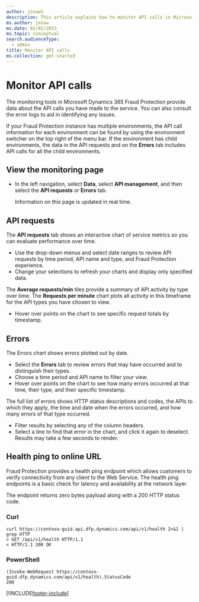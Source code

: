 ```yaml
---
author: josaw1
description: This article explains how to monitor API calls in Microsoft Dynamics 365 Fraud Protection.
ms.author: josaw
ms.date: 02/02/2023
ms.topic: conceptual
search.audienceType:
  - admin
title: Monitor API calls
ms.collection: get-started
---
```



# Monitor API calls

The monitoring tools in Microsoft Dynamics 365 Fraud Protection provide data about the API calls you have made to the service. You can also consult the error logs to aid in identifying any issues. 

If your Fraud Protection instance has multiple environments, the API call information for each environment can be found by using the environment switcher on the top right of the menu bar. If the environment has child environments, the data in the API requests and on the **Errors** tab includes API calls for all the child environments. 

## View the monitoring page

- In the left navigation, select **Data**, select **API management**, and then select the **API requests** or **Errors** tab. 

    Information on this page is updated in real time.

## API requests

The **API requests** tab shows an interactive chart of service metrics so you can evaluate performance over time.

- Use the drop-down menus and select date ranges to review API requests by time period, API name and type, and Fraud Protection experience. 
- Change your selections to refresh your charts and display only specified data.

The **Average requests/min** tiles provide a summary of API activity by type over time. The **Requests per minute** chart plots all activity in this timeframe for the API types you have chosen to view.

- Hover over points on the chart to see specific request totals by timestamp. 

## Errors

The Errors chart shows errors plotted out by date. 

- Select the **Errors** tab to review errors that may have occurred and to distinguish their types. 
- Choose a time period and API name to filter your view.
- Hover over points on the chart to see how many errors occurred at that time, their type, and their specific timestamp.

The full list of errors shows HTTP status descriptions and codes, the APIs to which they apply, the time and date when the errors occurred, and how many errors of that type occurred. 

- Filter results by selecting any of the column headers. 
- Select a line to find that error in the chart, and click it again to deselect. Results may take a few seconds to render. 

## Health ping to online URL

Fraud Protection provides a health ping endpoint which allows customers to verify connectivity from any client to the Web Service. The health ping endpoints is a basic check for latency and availability at the network layer.  

The endpoint returns zero bytes payload along with a 200 HTTP status code.

### Curl

```
curl https://contoso-guid.api.dfp.dynamics.com/api/v1/health 2>&1 | grep HTTP
> GET /api/v1/health HTTP/1.1
< HTTP/1.1 200 OK
```

### PowerShell

```
(Invoke-WebRequest https://contoso-guid.dfp.dynamics.com/api/v1/health).StatusCode
200
```

[!INCLUDE[footer-include](includes/footer-banner.md)]
